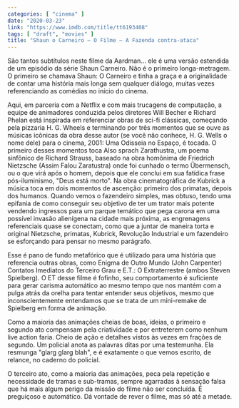 ```yaml
---
categories: [ "cinema" ]
date: "2020-03-23"
link: "https://www.imdb.com/title/tt6193408"
tags: [ "draft", "movies" ]
title: "Shaun o Carneiro – O Filme – A Fazenda contra-ataca"
---
```

São tantos subtítulos neste filme da Aardman... ele é uma versão estendida de um episódio da série Shaun Carneiro. Não é o primeiro longa-metragem. O primeiro se chamava Shaun: O Carneiro e tinha a graça e a originalidade de contar uma história mais longa sem qualquer diálogo, muitas vezes referenciando as comédias no início do cinema.

Aqui, em parceria com a Netflix e com mais trucagens de computação, a equipe de animadores conduzida pelos diretores Will Becher e Richard Phelan está inspirada em referenciar obras de sci-fi clássicas, começando pela pizzaria H. G. Wheels e terminando por três momentos que se ouve as músicas icônicas da obra desse autor (se você não conhece, H. G. Wells o nome dele) para o cinema, 2001: Uma Odisseia no Espaço, é tocada. O primeiro desses momentos toca Also sprach Zarathustra, um poema sinfônico de Richard Strauss, baseado na obra homônima de Friedrich Nietzsche (Assim Falou Zaratustra) onde foi cunhado o termo Übermensch, ou o que virá após o homem, depois que ele conclui em sua fatídica frase pós-iluminismo, "Deus está morto". Na obra cinematográfica de Kubrick a música toca em dois momentos de ascenção: primeiro dos primatas, depois dos humanos. Quando vemos o fazendeiro simples, mas obtuso, tendo uma epifania de como conseguir seu objetivo de ter um trator mais potente vendendo ingressos para um parque temático que pega carona em uma possível invasão alienígena na cidade mais próxima, as engrenagens referenciais quase se conectam, como que a juntar de maneira torta e original Nietzsche, primatas, Kubrick, Revolução Industrial e um fazendeiro se esforçando para pensar no mesmo parágrafo.

Esse é pano de fundo metafórico que é utilizado para uma história que referencia outras obras, como Enigma de Outro Mundo (John Carpenter) Contatos Imediatos do Terceiro Grau e E.T.: O Extraterrestre (ambos Steven Spielberg). O ET desse filme é fofinho, seu comportamento é suficiente para gerar carisma automático ao mesmo tempo que nos mantém com a pulga atrás da orelha para tentar entender seus objetivos, mesmo que inconscientemente entendamos que se trata de um mini-remake de Spielberg em forma de animação.

Como a maioria das animações cheias de boas, ideias, o primeiro e segundo ato compensam pela criatividade e por entreterem como nenhum live action faria. Cheio de ação e detalhes vistos às vezes em frações de segundo. Um policial anota as palavras ditas por uma testemunha. Ela resmunga "glarg glarg blah", e é exatamente o que vemos escrito, de relance, no caderno do policial.

O terceiro ato, como a maioria das animações, peca pela repetição e necessidade de tramas e sub-tramas, sempre agarradas à sensação falsa que há mais algum perigo da missão do filme não ser concluída. É preguiçoso e automático. Dá vontade de rever o filme, mas só até a metade.
